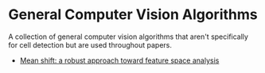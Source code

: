 # General Computer Vision Algorithms
A collection of general computer vision algorithms that aren't specifically for cell detection but are used throughout papers.

* [Mean shift: a robust approach toward feature space analysis](http://ieeexplore.ieee.org/document/1000236/)

